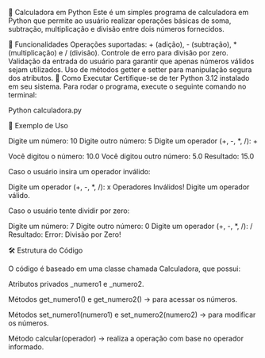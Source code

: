 🧮 Calculadora em Python
Este é um simples programa de calculadora em Python que permite ao usuário realizar operações básicas de soma, subtração, multiplicação e divisão entre dois números fornecidos.

📌 Funcionalidades
Operações suportadas: + (adição), - (subtração), * (multiplicação) e / (divisão).
Controle de erro para divisão por zero.
Validação da entrada do usuário para garantir que apenas números válidos sejam utilizados.
Uso de métodos getter e setter para manipulação segura dos atributos.
🚀 Como Executar
Certifique-se de ter Python 3.12 instalado em seu sistema. Para rodar o programa, execute o seguinte comando no terminal:

Python calculadora.py

📌 Exemplo de Uso

Digite um número: 10
Digite outro número: 5
Digite um operador (+, -, *, /): +

Você digitou o número: 10.0
Você digitou outro número: 5.0
Resultado: 15.0

Caso o usuário insira um operador inválido:

Digite um operador (+, -, *, /): x
Operadores Inválidos! Digite um operador válido.

Caso o usuário tente dividir por zero:

Digite um número: 7
Digite outro número: 0
Digite um operador (+, -, *, /): /
Resultado: Error: Divisão por Zero!

🛠 Estrutura do Código

O código é baseado em uma classe chamada Calculadora, que possui:

Atributos privados _numero1 e _numero2.

Métodos get_numero1() e get_numero2() → para acessar os números.

Métodos set_numero1(numero1) e set_numero2(numero2) → para modificar os números.

Método calcular(operador) → realiza a operação com base no operador informado.
